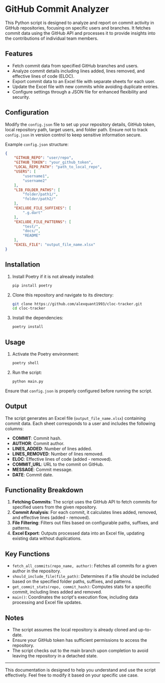 # GitHub Commit Analyzer

This Python script is designed to analyze and report on commit activity in GitHub repositories, focusing on specific users and branches. It fetches commit data using the GitHub API and processes it to provide insights into the contributions of individual team members.

## Features

- Fetch commit data from specified GitHub branches and users.
- Analyze commit details including lines added, lines removed, and effective lines of code (ELOC).
- Export commit data to an Excel file with separate sheets for each user.
- Update the Excel file with new commits while avoiding duplicate entries.
- Configure settings through a JSON file for enhanced flexibility and security.

## Configuration

Modify the `config.json` file to set up your repository details, GitHub token, local repository path, target users, and folder path. Ensure not to track `config.json` in version control to keep sensitive information secure.

Example `config.json` structure:

```json
{
    "GITHUB_REPO": "user/repo",
    "GITHUB_TOKEN": "your_github_token",
    "LOCAL_REPO_PATH": "path_to_local_repo",
    "USERS": [
        "username1",
        "username2"
    ],
    "LIB_FOLDER_PATHS": [
        "folder/path1/",
        "folder/path2/"
    ],
    "EXCLUDE_FILE_SUFFIXES": [
        ".g.dart"
    ],
    "EXCLUDE_FILE_PATTERNS": [
        "test/",
        "docs/",
        "README"
    ],
    "EXCEL_FILE": "output_file_name.xlsx"
}
```

## Installation

1. Install Poetry if it is not already installed:
   ```bash
   pip install poetry
   ```

2. Clone this repository and navigate to its directory:
   ```bash
   git clone https://github.com/alexquant1993/cloc-tracker.git
   cd cloc-tracker
   ```

3. Install the dependencies:
   ```bash
   poetry install
   ```

## Usage

1. Activate the Poetry environment:
   ```bash
   poetry shell
   ```

2. Run the script:
   ```bash
   python main.py
   ```

Ensure that `config.json` is properly configured before running the script.

## Output

The script generates an Excel file (`output_file_name.xlsx`) containing commit data. Each sheet corresponds to a user and includes the following columns:

- **COMMIT**: Commit hash.
- **AUTHOR**: Commit author.
- **LINES_ADDED**: Number of lines added.
- **LINES_REMOVED**: Number of lines removed.
- **ELOC**: Effective lines of code (added - removed).
- **COMMIT_URL**: URL to the commit on GitHub.
- **MESSAGE**: Commit message.
- **DATE**: Commit date.

## Functionality Breakdown

1. **Fetching Commits**: The script uses the GitHub API to fetch commits for specified users from the given repository.
2. **Commit Analysis**: For each commit, it calculates lines added, removed, and effective lines (added - removed).
3. **File Filtering**: Filters out files based on configurable paths, suffixes, and patterns.
4. **Excel Export**: Outputs processed data into an Excel file, updating existing data without duplications.

## Key Functions

- `fetch_all_commits(repo_name, author)`: Fetches all commits for a given author in the repository.
- `should_include_file(file_path)`: Determines if a file should be included based on the specified folder paths, suffixes, and patterns.
- `get_commit_stats(repo, commit_hash)`: Computes stats for a specific commit, including lines added and removed.
- `main()`: Coordinates the script's execution flow, including data processing and Excel file updates.

## Notes

- The script assumes the local repository is already cloned and up-to-date.
- Ensure your GitHub token has sufficient permissions to access the repository.
- The script checks out to the main branch upon completion to avoid leaving the repository in a detached state.

---

This documentation is designed to help you understand and use the script effectively. Feel free to modify it based on your specific use case.